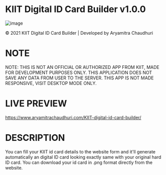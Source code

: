 # KIIT Digital ID Card Builder v1.0.0
![image](https://user-images.githubusercontent.com/79497113/151593953-85951a64-1bed-458c-b2ad-4838c2c085d1.png)

© 2021 KIIT Digital ID Card Builder | Developed by Aryamitra Chaudhuri <br>

# NOTE
NOTE: THIS IS NOT AN OFFICIAL OR AUTHORIZED APP FROM KIIT, MADE FOR DEVELOPMENT PURPOSES ONLY. THIS APPLICATION DOES NOT SAVE ANY DATA FROM USER TO THE SERVER.
THIS APP IS NOT MADE RESPONSIVE, VISIT DESKTOP MODE ONLY.

# LIVE PREVIEW
https://www.aryamitrachaudhuri.com/KIIT-digital-id-card-builder/

# DESCRIPTION
You can fill your KIIT id card details to the website form and it'll generate automatically an digital ID card looking exactly same with your original hard ID card.
You can download your id card in .png format directly from the website.
